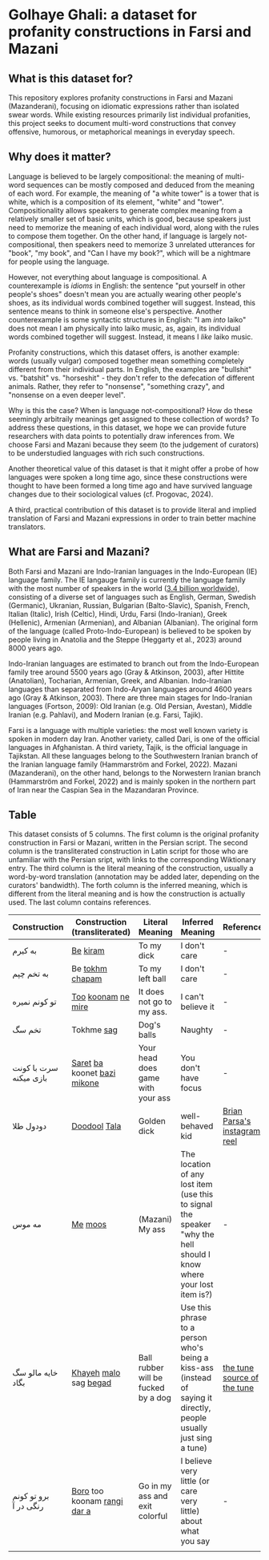 # Golhaye Ghali: a dataset for profanity constructions in Farsi and Mazani

## What is this dataset for?
This repository explores profanity constructions in Farsi and Mazani (Mazanderani), focusing on idiomatic expressions rather than isolated swear words. While existing resources primarily list individual profanities, this project seeks to document multi-word constructions that convey offensive, humorous, or metaphorical meanings in everyday speech.

## Why does it matter?
Language is believed to be largely compositional: the meaning of multi-word sequences can be mostly composed and deduced from the meaning of each word. For example, the meaning of "a white tower" is a tower that is white, which is a composition of its element, "white" and "tower". Compositionality allows speakers to generate complex meaning from a relatively smaller set of basic units, which is good, because speakers just need to memorize the meaning of each individual word, along with the rules to compose them together. On the other hand, if language is largely not-compositional, then speakers need to memorize 3 unrelated utterances for "book", "my book", and "Can I have my book?", which will be a nightmare for people using the language.

However, not everything about language is compositional. A counterexample is *idioms* in English: the sentence "put yourself in other people's shoes" doesn't mean you are actually wearing other people's shoes, as its individual words combined together will suggest. Instead, this sentence means to think in someone else's perspective. Another counterexample is some syntactic structures in English: "I am *into* laiko" does not mean I am physically into laiko music, as, again, its individual words combined together will suggest. Instead, it means I *like* laiko music.

Profanity constructions, which this dataset offers, is another example: words (usually vulgar) composed together mean something completely different from their individual parts. In English, the examples are "bullshit" vs. "batshit" vs. "horseshit" - they don't refer to the defecation of different animals. Rather, they refer to "nonsense", "something crazy", and "nonsense on a even deeper level".

Why is this the case? When is language not-compositional? How do these seemingly arbitraily meanings get assigned to these collection of words? To address these questions, in this dataset, we hope we can provide future researchers with data points to potentially draw inferences from. We choose Farsi and Mazani because they seem (to the judgement of curators) to be understudied languages with rich such constructions. 

Another theoretical value of this dataset is that it might offer a probe of how languages were spoken a long time ago, since these constructions were thought to have been formed a long time ago and have survived language changes due to their sociological values (cf. Progovac, 2024). 

A third, practical contribution of this dataset is to provide literal and implied translation of Farsi and Mazani expressions in order to train better machine translators.

## What are Farsi and Mazani?

Both Farsi and Mazani are Indo-Iranian languages in the Indo-European (IE) language family. The IE langauge family is currently the language family with the most number of speakers in the world ([3.4 billion worldwide](https://en.wikipedia.org/wiki/Indo-European_languages)), consisting of a diverse set of languages such as English, German, Swedish (Germanic), Ukranian, Russian, Bulgarian (Balto-Slavic), Spanish, French, Italian (Italic), Irish (Celtic), Hindi, Urdu, Farsi (Indo-Iranian), Greek (Hellenic), Armenian (Armenian), and Albanian (Albanian). The original form of the language (called Proto-Indo-European) is believed to be spoken by people living in Anatolia and the Steppe (Heggarty et al., 2023) around 8000 years ago.

Indo-Iranian languages are estimated to branch out from the Indo-European family tree around 5500 years ago (Gray & Atkinson, 2003), after Hittite (Anatolian), Tocharian, Armenian, Greek, and Albanian. Indo-Iranian languages than separated from Indo-Aryan languages around 4600 years ago (Gray & Atkinson, 2003). There are three main stages for Indo-Iranian languages (Fortson, 2009): Old Iranian (e.g. Old Persian, Avestan), Middle Iranian (e.g. Pahlavi), and Modern Iranian (e.g. Farsi, Tajik).

Farsi is a language with multiple varieties: the most well known variety is spoken in modern day Iran. Another variety, called Dari, is one of the official languages in Afghanistan. A third variety, Tajik, is the official language in Tajikstan. All these languages belong to the Southwestern Iranian branch of the Iranian language family (Hammarström and Forkel, 2022). Mazani (Mazanderani), on the other hand, belongs to the Norwestern Iranian branch (Hammarström and Forkel, 2022) and is mainly spoken in the northern part of Iran near the Caspian Sea in the Mazandaran Province.

## Table

This dataset consists of 5 columns. The first column is the original profanity construction in Farsi or Mazani, written in the Persian script. The second column is the transliterated construction in Latin script for those who are unfamiliar with the Persian sript, with links to the corresponding Wiktionary entry. The third column is the literal meaning of the construction, usually a word-by-word translation (annotation may be added later, depending on the curators' bandwidth). The forth column is the inferred meaning, which is different from the literal meaning and is how the construction is actually used. The last column contains references.

| Construction | Construction (transliterated) | Literal Meaning | Inferred Meaning | References |
|----------|----------|----------|----------|----------|
| به کیرم  | [Be](https://en.wiktionary.org/wiki/%D8%A8%D9%87#Persian) [kiram](https://en.wiktionary.org/wiki/%DA%A9%DB%8C%D8%B1#Persian) | To my dick | I don't care  | - |
| به تخم چپم | Be [tokhm](https://en.wiktionary.org/wiki/%D8%AA%D8%AE%D9%85#Persian) [chapam](https://en.wiktionary.org/wiki/%DA%86%D9%BE#Persian) | To my left ball | I don't care  | - |
| تو کونم نمیره   | [Too](https://en.wiktionary.org/wiki/%D8%AA%D9%88#Etymology_4) [koonam](https://en.wiktionary.org/wiki/%DA%A9%D9%88%D9%86#Etymology_1) [ne](https://en.wiktionary.org/wiki/%D9%86%D9%87#Etymology_1_4) [mire](https://en.wiktionary.org/wiki/%D8%B1%D9%81%D8%AA%D9%86) | It does not go to my ass.  | I can't believe it | -  |
| تخم سگ | Tokhme [sag](https://en.wiktionary.org/wiki/%D8%B3%DA%AF#Persian) | Dog's balls | Naughty | - |
| سرت با کونت بازی میکنه | [Saret](https://en.wiktionary.org/wiki/%D8%B3%D8%B1#Persian) [ba](https://en.wiktionary.org/wiki/%D8%A8%D8%A7#Persian) koonet [bazi](https://en.wiktionary.org/wiki/%D8%A8%D8%A7%D8%B2%DB%8C#Persian) [mikone](https://en.wiktionary.org/wiki/%DA%A9%D8%B1%D8%AF%D9%86#Conjugation_2) | Your head does game with your ass | You don't have focus | - |
| دودول طلا | [Doodool](https://fa.wiktionary.org/wiki/%D8%AF%D9%88%D8%AF%D9%88%D9%84) [Tala](https://en.wiktionary.org/wiki/%D8%B7%D9%84%D8%A7#Persian) | Golden dick | well-behaved kid | [Brian Parsa's instagram reel](https://www.instagram.com/reel/CyRgJEPPO0c/?igsh=cHNoMGYyejA2djg5) |
| مه موس | [Me](https://en.wiktionary.org/wiki/%D9%85%D9%87#Mazanderani) [moos](https://en.wiktionary.org/wiki/%D9%85%D9%88%D8%B3#Mazanderani) | (Mazani) My ass | The location of any lost item (use this to signal the speaker "why the hell should I know where your lost item is?) | - |
| خایه مالو سگ بگاد | [Khayeh](https://en.wiktionary.org/wiki/%D8%AE%D8%A7%DB%8C%D9%87#Persian) [mal](https://en.wiktionary.org/wiki/%D9%85%D8%A7%D9%84#Verb_3)[o](https://en.wiktionary.org/wiki/%D8%B1%D8%A7#Persian) sag [begad](https://en.wiktionary.org/wiki/%DA%AF%D8%A7%D8%A6%DB%8C%D8%AF%D9%86#Persian) | Ball rubber will be fucked by a dog | Use this phrase to a person who's being a kiss-ass (instead of saying it directly, people usually just sing a tune) | [the tune](https://youtube.com/shorts/qLD0vyYWO0U?si=sHj6fWqgkUp4Lch3) [source of the tune](https://www.youtube.com/shorts/_5iK6sarTyw)|
|برو تو کونم رنگی در آ| [Boro](https://en.wiktionary.org/wiki/%D8%B1%D9%81%D8%AA%D9%86) too koonam [rangi](https://en.wiktionary.org/wiki/%D8%B1%D9%86%DA%AF%DB%8C) [dar a](https://en.wiktionary.org/wiki/%D8%AF%D8%B1%D8%A2%D9%85%D8%AF%D9%86) | Go in my ass and exit colorful | I believe very little (or care very little) about what you say | - |
||||||